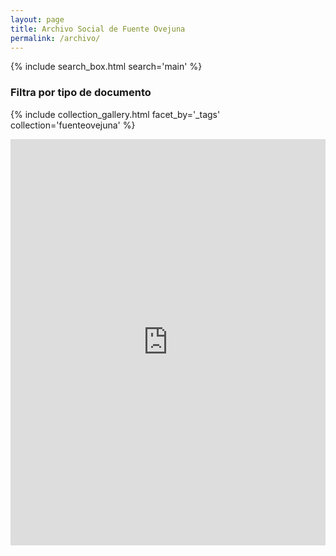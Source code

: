 ```yaml
---
layout: page
title: Archivo Social de Fuente Ovejuna
permalink: /archivo/
---
```


{% include search_box.html search='main' %}

### Filtra por tipo de documento
{% include collection_gallery.html facet_by='_tags' collection='fuenteovejuna' %}

<!--## Por tipo de objeto
### Ediciones
{% include collection_gallery.html facet_by='_tags' only='Edición' collection='fuenteovejuna' %}
### Representaciones
{% include collection_gallery.html facet_by='_tags' only='Representación' collection='fuenteovejuna' %}
### Copias
{% include collection_gallery.html facet_by='_tags' only='Copia' collection='fuenteovejuna' %}
### Recursos didácticos
{% include collection_gallery.html facet_by='_tags' only='Recurso didáctico' collection='fuenteovejuna' %}-->

<iframe src='https://cdn.knightlab.com/libs/timeline3/latest/embed/index.html?source=1jjTyDDROB_Fnd9_q3W8ZOkG4SFXkxKAFhKTr6a2HUNc&font=Default&lang=en&initial_zoom=2&height=650&css=https://github.com/dxvidmr/pruebas-fo/blob/main/assets/timelinejs.css' width='100%' height='650' webkitallowfullscreen mozallowfullscreen allowfullscreen frameborder='0'></iframe>